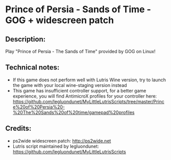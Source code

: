 # Prince of Persia - Sands of Time - GOG + widescreen patch
## Description:
Play "Prince of Persia - The Sands of Time" provided by GOG on Linux!
## Technical notes:
- If this game does not perform well with Lutris Wine version, try to launch the game with your local wine-staging version instead
- This game has insufficient controller support, for a better game experience, you will find AntimicroX profiles for your controller here:
https://github.com/legluondunet/MyLittleLutrisScripts/tree/master/Prince%20of%20Persia%20-%20The%20Sands%20of%20time/gamepad%20profiles
## Credits:
- ps2wide widescreen patch: http://ps2wide.net
- Lutris script maintained by legluondunet: https://github.com/legluondunet/MyLittleLutrisScripts
